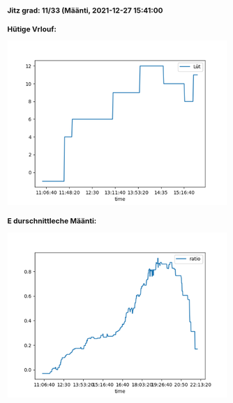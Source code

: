 ### Jitz grad: 11/33 (Määnti, 2021-12-27 15:41:00

### Hütige Vrlouf:
![Graph](Today.png)

### E durschnittleche Määnti:
![Graph](Määnti.png)